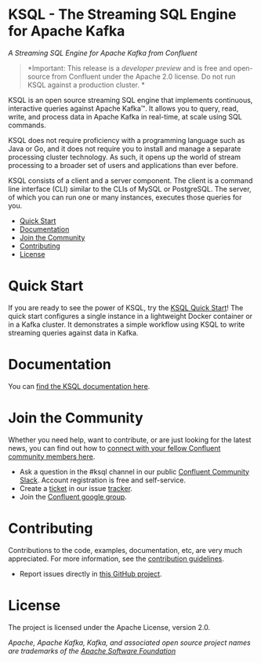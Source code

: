 # KSQL - The Streaming SQL Engine for Apache Kafka

*A Streaming SQL Engine for Apache Kafka from Confluent*

> *Important: This release is a *developer preview* and is free and open-source from Confluent under the Apache 2.0 license. Do not run KSQL against a production cluster. * 

KSQL is an open source streaming SQL engine that implements continuous, interactive queries against Apache Kafka™. It allows you to query, read, write, and process data in Apache Kafka in real-time, at scale using SQL commands. 

KSQL does not require proficiency with a programming language such as Java or Go, and it does not require you to install and manage a separate processing cluster technology. As such, it opens up the world of stream processing to a broader set of users and applications than ever before.

KSQL consists of a client and a server component.  The client is a command line interface (CLI) similar to the CLIs of MySQL or PostgreSQL. The server, of which you can run one or many instances, executes those queries for you.

- [Quick Start](#quick-start-guide)
- [Documentation](#documentation)
- [Join the Community](#join-the-community)
- [Contributing](#contributing)
- [License](#license)

# Quick Start
If you are ready to see the power of KSQL, try the [KSQL Quick Start](/docs/quickstart#quick-start-guide)! The quick start configures a single instance in a lightweight Docker container or in a Kafka cluster. It demonstrates a simple workflow using KSQL to write streaming queries against data in Kafka.

# Documentation
You can [find the KSQL documentation here](/docs/). 

# Join the Community
Whether you need help, want to contribute, or are just looking for the latest news, you can find out how to [connect with your fellow Confluent community members here](https://www.confluent.io/contact-us-thank-you/).

* Ask a question in the #ksql channel in our public [Confluent Community Slack](https://confluent.typeform.com/to/GxTHUD). Account registration is free and self-service.
* Create a [ticket](https://github.com/confluentinc/ksql) in our issue [tracker](https://github.com/confluentinc/ksql).
* Join the [Confluent google group](https://groups.google.com/forum/#!forum/confluent-platform).

# Contributing
Contributions to the code, examples, documentation, etc, are very much appreciated. For more information, see the [contribution guidelines](/docs/contributing.md).

- Report issues directly in [this GitHub project](https://github.com/confluentinc/ksql/issues).

# License
The project is licensed under the Apache License, version 2.0.

*Apache, Apache Kafka, Kafka, and associated open source project names are trademarks of the [Apache Software Foundation](https://www.apache.org/)*

